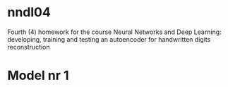 # nndl04
Fourth (4) homework for the course Neural Networks and Deep Learning: developing, training and testing an autoencoder for handwritten digits reconstruction

# Model nr 1
